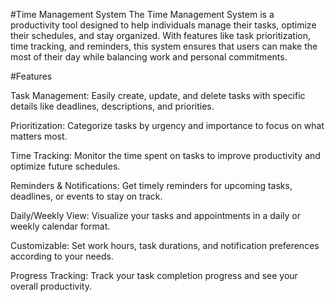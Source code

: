 #Time Management System
The Time Management System is a productivity tool designed to help individuals manage their tasks, optimize their schedules, and stay organized. 
With features like task prioritization, time tracking, and reminders, this system ensures that users can make the most of their day while balancing
work and personal commitments.

#Features

Task Management: Easily create, update, and delete tasks with specific details like deadlines, descriptions, and priorities.

Prioritization: Categorize tasks by urgency and importance to focus on what matters most.

Time Tracking: Monitor the time spent on tasks to improve productivity and optimize future schedules.

Reminders & Notifications: Get timely reminders for upcoming tasks, deadlines, or events to stay on track.

Daily/Weekly View: Visualize your tasks and appointments in a daily or weekly calendar format.

Customizable: Set work hours, task durations, and notification preferences according to your needs.

Progress Tracking: Track your task completion progress and see your overall productivity.
